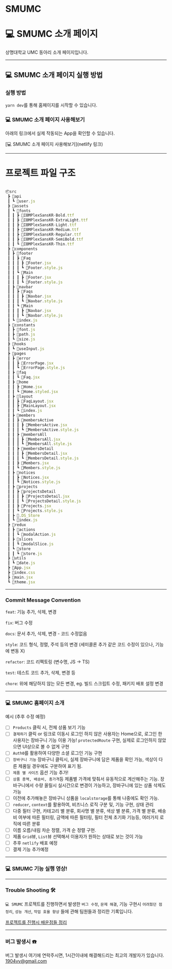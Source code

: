# SMUMC

# 💻 SMUMC 소개 페이지

상명대학교 UMC 동아리 소개 페이지입니다.

---

## 💻 SMUMC 소개 페이지 실행 방법

### 실행 방법

`yarn dev`를 통해 홈페이지를 시작할 수 있습니다.

### 💻 SMUMC 소개 페이지 사용해보기

아래의 링크에서 실제 작동되는 App을 확인할 수 있습니다.

<!-- 추후 배포 링크 추가 예정입니다. -->

[💻 SMUMC 소개 페이지 사용해보기](netlify 링크)

---

# 프로젝트 파일 구조

```js

📦src
 ┣ 📂api
 ┃ ┗ 📜user.js
 ┣ 📂assets
 ┃ ┗ 📂fonts
 ┃ ┃ ┣ 📜IBMPlexSansKR-Bold.ttf
 ┃ ┃ ┣ 📜IBMPlexSansKR-ExtraLight.ttf
 ┃ ┃ ┣ 📜IBMPlexSansKR-Light.ttf
 ┃ ┃ ┣ 📜IBMPlexSansKR-Medium.ttf
 ┃ ┃ ┣ 📜IBMPlexSansKR-Regular.ttf
 ┃ ┃ ┣ 📜IBMPlexSansKR-SemiBold.ttf
 ┃ ┃ ┗ 📜IBMPlexSansKR-Thin.ttf
 ┣ 📂components
 ┃ ┣ 📂footer
 ┃ ┃ ┣ 📂Faq
 ┃ ┃ ┃ ┣ 📜Footer.jsx
 ┃ ┃ ┃ ┗ 📜Footer.style.js
 ┃ ┃ ┗ 📂Main
 ┃ ┃ ┃ ┣ 📜Footer.jsx
 ┃ ┃ ┃ ┗ 📜Footer.style.js
 ┃ ┣ 📂navbar
 ┃ ┃ ┣ 📂Faqs
 ┃ ┃ ┃ ┣ 📜Navbar.jsx
 ┃ ┃ ┃ ┗ 📜Navbar.style.js
 ┃ ┃ ┗ 📂Main
 ┃ ┃ ┃ ┣ 📜Navbar.jsx
 ┃ ┃ ┃ ┗ 📜Navbar.style.js
 ┃ ┗ 📜index.js
 ┣ 📂constants
 ┃ ┣ 📜font.js
 ┃ ┣ 📜path.js
 ┃ ┗ 📜size.js
 ┣ 📂hooks
 ┃ ┗ 📜useInput.js
 ┣ 📂pages
 ┃ ┣ 📂error
 ┃ ┃ ┣ 📜ErrorPage.jsx
 ┃ ┃ ┗ 📜ErrorPage.style.js
 ┃ ┣ 📂faq
 ┃ ┃ ┗ 📜Faq.jsx
 ┃ ┣ 📂home
 ┃ ┃ ┣ 📜Home.jsx
 ┃ ┃ ┗ 📜Home.styled.jsx
 ┃ ┣ 📂layout
 ┃ ┃ ┣ 📜FaqLayout.jsx
 ┃ ┃ ┣ 📜MainLayout.jsx
 ┃ ┃ ┗ 📜index.js
 ┃ ┣ 📂members
 ┃ ┃ ┣ 📂membersActive
 ┃ ┃ ┃ ┣ 📜MembersActive.jsx
 ┃ ┃ ┃ ┗ 📜MembersActive.style.js
 ┃ ┃ ┣ 📂membersAll
 ┃ ┃ ┃ ┣ 📜MembersAll.jsx
 ┃ ┃ ┃ ┗ 📜MembersAll.style.js
 ┃ ┃ ┣ 📂membersDetail
 ┃ ┃ ┃ ┣ 📜MembersDetail.jsx
 ┃ ┃ ┃ ┗ 📜MembersDetail.style.js
 ┃ ┃ ┣ 📜Members.jsx
 ┃ ┃ ┗ 📜Members.style.js
 ┃ ┣ 📂notices
 ┃ ┃ ┣ 📜Notices.jsx
 ┃ ┃ ┗ 📜Notices.style.js
 ┃ ┣ 📂projects
 ┃ ┃ ┣ 📂projectsDetail
 ┃ ┃ ┃ ┣ 📜ProjectsDetail.jsx
 ┃ ┃ ┃ ┗ 📜ProjectsDetail.style.js
 ┃ ┃ ┣ 📜Projects.jsx
 ┃ ┃ ┗ 📜Projects.style.js
 ┃ ┣ 📜.DS_Store
 ┃ ┗ 📜index.js
 ┣ 📂redux
 ┃ ┣ 📂actions
 ┃ ┃ ┗ 📜modalAction.js
 ┃ ┣ 📂slices
 ┃ ┃ ┗ 📜modalSlice.js
 ┃ ┗ 📂store
 ┃ ┃ ┗ 📜store.js
 ┣ 📂utils
 ┃ ┗ 📜date.js
 ┣ 📜App.jsx
 ┣ 📜index.css
 ┣ 📜main.jsx
 ┗ 📜theme.jsx

```

---

### Commit Message Convention

`feat`: 기능 추가, 삭제, 변경

`fix`: 버그 수정

`docs`: 문서 추가, 삭제, 변경 - 코드 수정없음

`style`: 코드 형식, 정렬, 주석 등의 변경
(세미콜론 추가 같은 코드 수정이 있으나, 기능에 변동 X)

`refactor`: 코드 리펙토링 (변수명, JS -> TS)

`test`: 테스트 코드 추가, 삭제, 변경 등

`chore`: 위에 해당하지 않는 모든 변경, eg. 빌드 스크립트 수정, 패키지 배포 설정 변경

---

### 💻 SMUMC 홈페이지 소개

예시 (추후 수정 예정)

- [ ] `Products` 클릭 시, 전체 상품 보기 기능
- [ ] `결제하기` 클릭 or 링크로 이동시 로그인 하지 않은 사용자는 Home으로, 로그인 한 사용자는 장바구니 기능 이용 가능! `protectedRoute` 구현, 실제로 로그인하지 않았으면 UI상으로 볼 수 없게 구현
- [ ] `Auth0`를 활용하여 다양한 소셜 로그인 기능 구현
- [ ] `장바구니 기능` 장바구니 클릭시, 실제 장바구니에 담은 제품을 확인 가능, 색상이 다른 제품일 경우에도 구분하여 표기 됨.
- [ ] `제품 별 사이즈` 옵션 기능 추가!
- [ ] `상품 총액, 배송비, 총가격`등 제품별 가격에 맞춰서 유동적으로 계산해주는 기능. 장바구니에서 수량 올릴시 실시간으로 변경이 가능하고, 장바구니에 있는 상품 삭제도 가능
- [ ] 이전에 추가해놓은 장바구니 상품을 `localstorage`를 통해 나중에도 확인 가능.
- [ ] `reducer`, `context`를 활용하여, 비즈니스 로직 구분 및, 기능 구현, 상태 관리
- [ ] 다중 필터 구현, 카테고리 별 분류, 회사명 별 분류, 색상 별 분류, 가격 별 분류, 배송비 여부에 따른 필터링, 금액에 따른 필터링, 필터 전체 초기화 기능등, 여러가지 로직에 따른 분류
- [ ] 이름 오름/내림 차순 정렬, 가격 순 정렬 구현.
- [ ] 제품 `Grid`뷰, `List`뷰 선택해서 이용자가 원하는 상태로 보는 것이 가능
- [ ] 추후 `netlify` 배포 예정
- [ ] 결제 기능 추가예정

---

### 💻 SMUMC 기능 실행 영상!

---

### Trouble Shooting 🛠️

`💻 SMUMC` 프로젝트를 진행하면서 발생한 `버그 수정`, `문제 해결`, 기능 구현시 `어려웠던 점 정리`, `성능 개선`, `작업 효율 향상` 들에 관해 팀원들과 정리한 기록입니다.

[프로젝트를 진행시 배운점들 정리](주소)

---

### 버그 발생시 ☎️

버그 발생시 여기에 연락주시면, 1시간이내에 해결해드리는 최고의 개발자가 있습니다.
<1904vv@gmail.com>
